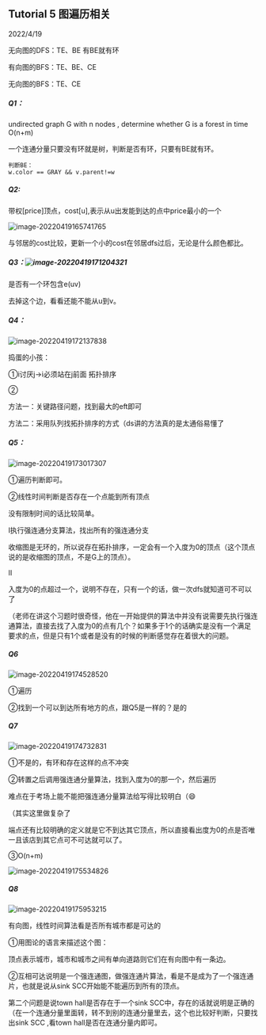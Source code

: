 ## Tutorial 5 图遍历相关

2022/4/19

无向图的DFS：TE、BE 有BE就有环

有向图的BFS：TE、BE、CE

无向图的BFS：TE、CE



##### Q1：

undirected graph G with n nodes , determine whether G is a forest in time O(n+m)

一个连通分量只要没有环就是树，判断是否有环，只要有BE就有环。

```
判断BE：
w.color == GRAY && v.parent!=w
```



##### Q2:

带权[price]顶点，cost[u],表示从u出发能到达的点中price最小的一个

![image-20220419165741765](C:\Users\hanabi\AppData\Roaming\Typora\typora-user-images\image-20220419165741765.png)

与邻居的cost比较，更新一个小的cost在邻居dfs过后，无论是什么颜色都比。



##### Q3：![image-20220419171204321](C:\Users\hanabi\AppData\Roaming\Typora\typora-user-images\image-20220419171204321.png)

是否有一个环包含e(uv)

去掉这个边，看看还能不能从u到v。



##### Q4：

![image-20220419172137838](C:\Users\hanabi\AppData\Roaming\Typora\typora-user-images\image-20220419172137838.png)

捣蛋的小孩：

①i讨厌j->i必须站在j前面 拓扑排序

②

方法一：关键路径问题，找到最大的eft即可

方法二：采用队列找拓扑排序的方式（ds讲的方法真的是太通俗易懂了



##### Q5：

![image-20220419173017307](C:\Users\hanabi\AppData\Roaming\Typora\typora-user-images\image-20220419173017307.png)

①遍历判断即可。

②线性时间判断是否存在一个点能到所有顶点

没有限制时间的话比较简单。

Ⅰ执行强连通分支算法，找出所有的强连通分支

收缩图是无环的，所以说存在拓扑排序，一定会有一个入度为0的顶点（这个顶点说的是收缩图的顶点，不是G上的顶点）。

Ⅱ

入度为0的点超过一个，说明不存在，只有一个的话，做一次dfs就知道可不可以了

（老师在讲这个习题时很奇怪，他在一开始提供的算法中并没有说需要先执行强连通算法，直接去找了入度为0的点有几个？如果多于1个的话确实是没有一个满足要求的点，但是只有1个或者是没有的时候的判断感觉存在着很大的问题。



##### Q6

![image-20220419174528520](C:\Users\hanabi\AppData\Roaming\Typora\typora-user-images\image-20220419174528520.png)

①遍历

②找到一个可以到达所有地方的点，跟Q5是一样的？是的



##### Q7

![image-20220419174732831](C:\Users\hanabi\AppData\Roaming\Typora\typora-user-images\image-20220419174732831.png)

①不是的，有环和存在这样的点不冲突

②转置之后调用强连通分量算法，找到入度为0的那一个，然后遍历

难点在于考场上能不能把强连通分量算法给写得比较明白（😄

（其实这里做复杂了

端点还有比较明确的定义就是它不到达其它顶点，所以直接看出度为0的点是否唯一且该店到其它点可不可达就可以了。

③O(n+m)

![image-20220419175534826](C:\Users\hanabi\AppData\Roaming\Typora\typora-user-images\image-20220419175534826.png)

##### Q8

![image-20220419175953215](C:\Users\hanabi\AppData\Roaming\Typora\typora-user-images\image-20220419175953215.png)

有向图，线性时间算法看是否所有城市都是可达的

①用图论的语言来描述这个图：

顶点表示城市，城市和城市之间有单向道路则它们在有向图中有一条边。

②互相可达说明是一个强连通图，做强连通片算法，看是不是成为了一个强连通片，也就是说从sink SCC开始能不能遍历到所有的顶点。



第二个问题是说town hall是否存在于一个sink SCC中，存在的话就说明是正确的（在一个连通分量里面转，转不到别的连通分量里去，这个也比较好判断，只要找出sink SCC ,看town hall是否在连通分量内即可。

